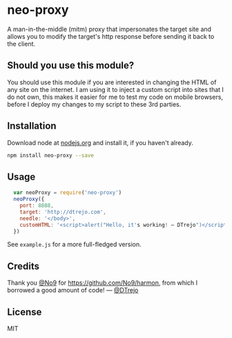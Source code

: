 # neo-proxy

A man-in-the-middle (mitm) proxy that impersonates the target site and allows
you to modify the target&#39;s http response before sending it back to the
client.

## Should you use this module?

You should use this module if you are interested in changing the HTML of any
site on the internet. I am using it to inject a custom script into sites that I
do not own, this makes it easier for me to test my code on mobile browsers,
before I deploy my changes to my script to these 3rd parties.

## Installation

Download node at [nodejs.org](http://nodejs.org) and install it, if you haven't
already.

```sh
npm install neo-proxy --save
```

## Usage

```js
  var neoProxy = require('neo-proxy')
  neoProxy({
    port: 8888,
    target: 'http://dtrejo.com',
    needle: '</body>',
    customHTML: '<script>alert("Hello, it's working! — DTrejo")</script>'
  })
```

See `example.js` for a more full-fledged version.

## Credits

Thank you [@No9](https://github.com/no9) for <https://github.com/No9/harmon>,
from which I borrowed a good amount of code!
— [@DTrejo](http://dtrejo.com)

## License

MIT
